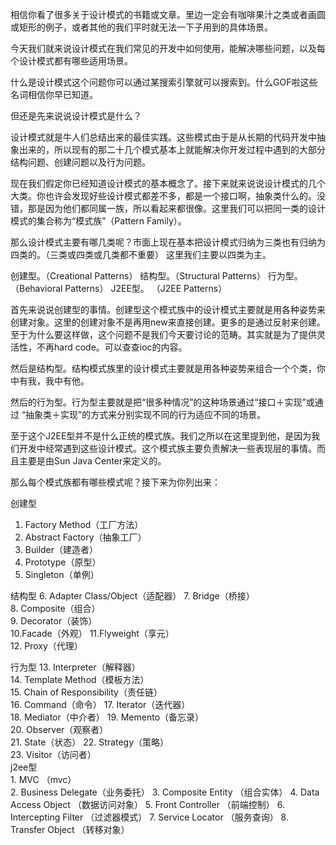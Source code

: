 相信你看了很多关于设计模式的书籍或文章。里边一定会有咖啡果汁之类或者画圆或矩形的例子，或者其他的我们平时就无法一下子用到的具体场景。
       
今天我们就来说设计模式在我们常见的开发中如何使用，能解决哪些问题，以及每个设计模式都有哪些适用场景。
       
什么是设计模式这个问题你可以通过某搜索引擎就可以搜索到。什么GOF啦这些名词相信你早已知道。
       
但还是先来说说设计模式是什么？
       
设计模式就是牛人们总结出来的最佳实践。这些模式由于是从长期的代码开发中抽象出来的，所以现有的那二十几个模式基本上就能解决你开发过程中遇到的大部分结构问题、创建问题以及行为问题。
       
现在我们假定你已经知道设计模式的基本概念了。接下来就来说说设计模式的几个大类。你也许会发现好些设计模式都差不多，都是一个接口啊，抽象类什么的。没错，那是因为他们都同属一族，所以看起来都很像。这里我们可以把同一类的设计模式的集合称为“模式族”（Pattern Family）。
       
那么设计模式主要有哪几类呢？市面上现在基本把设计模式归纳为三类也有归纳为四类的。（三类或四类或几类都不重要）
这里我们主要以四类为主。
        
   
创建型。（Creational Patterns）
结构型。（Structural Patterns） 
行为型。（Behavioral Patterns）
J2EE型。 （J2EE Patterns）


首先来说说创建型的事情。创建型这个模式族中的设计模式主要就是用各种姿势来创建对象。这里的创建对象不是再用new来直接创建。更多的是通过反射来创建。至于为什么要这样做，这个问题不是我们今天要讨论的范畴。其实就是为了提供灵活性，不再hard code。可以查查ioc的内容。

然后是结构型。结构模式族里的设计模式主要就是用各种姿势来组合一个个类，你中有我，我中有他。

然后的行为型。行为型主要就是把“很多种情况”的这种场景通过“接口＋实现”或通过 “抽象类＋实现”的方式来分别实现不同的行为适应不同的场景。

至于这个J2EE型并不是什么正统的模式族。我们之所以在这里提到他，是因为我们开发中经常遇到这些设计模式。这个模式族主要负责解决一些表现层的事情。而且主要是由Sun Java Center来定义的。



那么每个模式族都有哪些模式呢？接下来为你列出来：

创建型

   1. Factory Method（工厂方法）	
   2. Abstract Factory（抽象工厂）	
   3. Builder（建造者）	
   4. Prototype（原型）	
   5. Singleton（单例）	
   
结构型
    6. Adapter Class/Object（适配器）
    7. Bridge（桥接）	
    8. Composite（组合）	
    9. Decorator（装饰）	
    10.Facade（外观）
    11.Flyweight（享元）	
    12. Proxy（代理）	
    
行为型	
    13. Interpreter（解释器）	
    14. Template Method（模板方法）	
    15. Chain of Responsibility（责任链）	
    16. Command（命令）	
    17. Iterator（迭代器）	
    18. Mediator（中介者）
    19. Memento（备忘录）	
    20. Observer（观察者）	
    21. State（状态）
    22. Strategy（策略）	
    23. Visitor（访问者）	
j2ee型	
     1. MVC （mvc）	
     2. Business Delegate（业务委托）	
     3. Composite Entity （组合实体）
     4. Data Access Object （数据访问对象）
     5. Front Controller （前端控制）
     6. Intercepting Filter （过滤器模式）
     7. Service Locator （服务查询）
     8. Transfer Object （转移对象）
​
